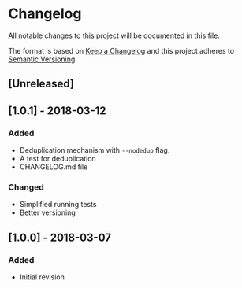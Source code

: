 # Changelog
All notable changes to this project will be documented in this file.

The format is based on [Keep a Changelog](http://keepachangelog.com/en/1.0.0/)
and this project adheres to [Semantic Versioning](http://semver.org/spec/v2.0.0.html).

## [Unreleased]

## [1.0.1] - 2018-03-12
### Added
- Deduplication mechanism with `--nodedup` flag.
- A test for deduplication
- CHANGELOG.md file
### Changed
- Simplified running tests
- Better versioning

## [1.0.0] - 2018-03-07
### Added
- Initial revision

